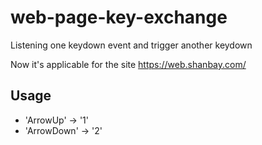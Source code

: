 # web-page-key-exchange

Listening one keydown event and trigger another keydown

Now it's applicable for the site https://web.shanbay.com/

## Usage

- 'ArrowUp' -> '1'
- 'ArrowDown' -> '2'
